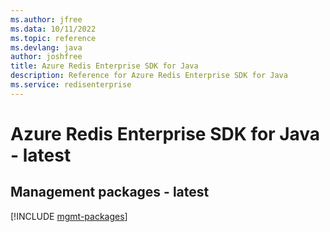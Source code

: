 ```yaml
---
ms.author: jfree
ms.data: 10/11/2022
ms.topic: reference
ms.devlang: java
author: joshfree
title: Azure Redis Enterprise SDK for Java
description: Reference for Azure Redis Enterprise SDK for Java
ms.service: redisenterprise
---
```

# Azure Redis Enterprise SDK for Java - latest

## Management packages - latest
[!INCLUDE [mgmt-packages](redis-enterprise-mgmt-index.md)]